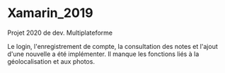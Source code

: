 # Xamarin_2019

Projet 2020 de dev. Multiplateforme

Le login, l'enregistrement de compte, la consultation des notes et l'ajout d'une nouvelle a été implémenter.
Il manque les fonctions liés à la géolocalisation et aux photos.
